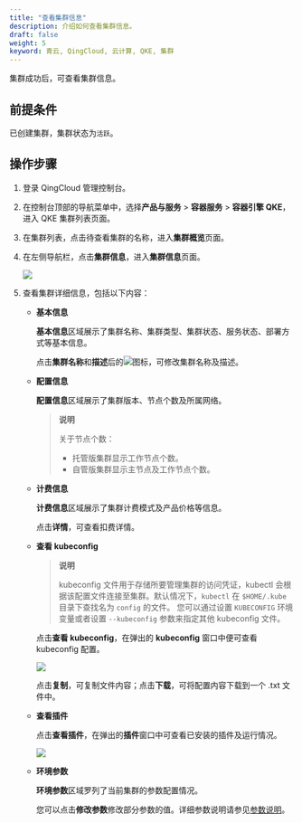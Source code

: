```yaml
---
title: "查看集群信息"
description: 介绍如何查看集群信息。
draft: false
weight: 5
keyword: 青云, QingCloud, 云计算, QKE, 集群
---
```


集群成功后，可查看集群信息。

## 前提条件

已创建集群，集群状态为`活跃`。

## 操作步骤

1. 登录 QingCloud 管理控制台。

2. 在控制台顶部的导航菜单中，选择**产品与服务** > **容器服务** > **容器引擎 QKE**，进入 QKE 集群列表页面。

3. 在集群列表，点击待查看集群的名称，进入**集群概览**页面。

3. 在左侧导航栏，点击**集群信息**，进入**集群信息**页面。

   <img src="../../../_images/cluster_detail_info.png" />

5. 查看集群详细信息，包括以下内容：

   - **基本信息**

     **基本信息**区域展示了集群名称、集群类型、集群状态、服务状态、部署方式等基本信息。

     点击**集群名称**和**描述**后的<img src="../../../_images/cluster_info_edit_icon.png"/>图标，可修改集群名称及描述。

   - **配置信息**

     **配置信息**区域展示了集群版本、节点个数及所属网络。

     > **说明**
     >
     > 关于节点个数：
     >
     > - 托管版集群显示工作节点个数。
     > - 自管版集群显示主节点及工作节点个数。
   
   - **计费信息**
   
     **计费信息**区域展示了集群计费模式及产品价格等信息。
   
     点击**详情**，可查看扣费详情。
   
   - **查看 kubeconfig**
   
     > **说明**
     >
     > kubeconfig 文件用于存储所要管理集群的访问凭证，kubectl 会根据该配置文件连接至集群。默认情况下，`kubectl` 在 `$HOME/.kube` 目录下查找名为 `config` 的文件。 您可以通过设置 `KUBECONFIG` 环境变量或者设置 `--kubeconfig` 参数来指定其他 kubeconfig 文件。
   
     点击**查看 kubeconfig**，在弹出的 **kubeconfig** 窗口中便可查看 kubeconfig 配置。
   
     ![](../../../_images/kubeconfig_file.png)
   
     点击**复制**，可复制文件内容；点击**下载**，可将配置内容下载到一个 .txt 文件中。
   
   - **查看插件**
   
     点击**查看插件**，在弹出的**插件**窗口中可查看已安装的插件及运行情况。
   
     ![](../../../_images/view_plugin.png)
   
   - **环境参数**
   
     **环境参数**区域罗列了当前集群的参数配置情况。
   
     您可以点击**修改参数**修改部分参数的值。详细参数说明请参见[参数说明](../paras_cfg/#参数说明)。
   
   

